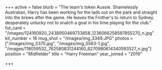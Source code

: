 +++
active = false
blurb = "The team's token Aussie. Shamelessly Australian, Harry has been working for the lads out on the park and straight into the brews after the game. He leaves the Frother's to return to Sydney, desperately unlucky not to snatch a goal in his time playing for the club."
fut_card = "/images/124160920_2438950469733858_1236066258597855270_n.jpg"
kit_number = 16
mug_shot = "/images/img_3349.JPG"
photos = ["/images/img_5375.jpg", "/images/img_5563-1.jpg", "/images/118059532_762580831244160_6270980614340593527_n.jpg"]
position = "Midfielder"
title = "Harry Freeman"
year_joined = "2019"

+++
